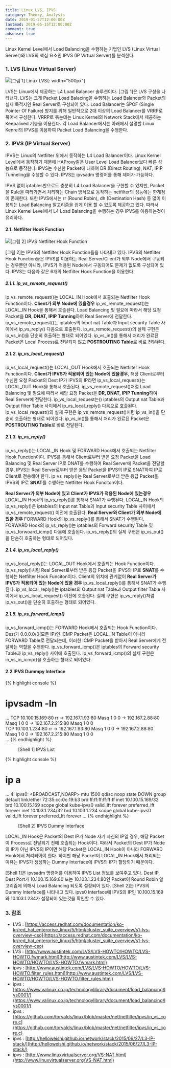 ```yaml
---
title: Linux LVS, IPVS
category: Theory, Analysis
date: 2019-01-27T12:00:00Z
lastmod: 2019-05-15T12:00:00Z
comment: true
adsense: true
---
```


Linux Kernel Level에서 Load Balancing을 수행하는 기법인 LVS (Linux Virtual Server)와 LVS의 핵심 요소인 IPVS (IP Virtual Server)를 분석한다.

### 1. LVS (Linux Virtual Server)

![[그림 1] Linux LVS]({{site.baseurl}}/images/theory_analysis/Linux_LVS_IPVS/LVS.PNG){: width="500px"}

LVS는 Linux에서 제공하는 L4 Load Balancer 솔루션이다. [그림 1]은 LVS 구성을 나타낸다. LVS는 크게 Packet Load Balacing을 수행하는 Load Balancer와 Packet의 실제 목적지인 Real Server로 구성되어 있다. Load Balancer는 SPOF (Single Pointer Of Failure) 방지를 위해 일반적으로 2대 이상의 Load Balancer를 VRRP로 묶어서 구성한다. VRRP로 묶는데는 Linux Kernel의 Network Stack에서 제공하는 Keepalived 기능을 이용한다. 각 Load Balancer에서는 아래에서 설명할 Linux Kenrel의 IPVS를 이용하여 Packet Load Balancing을 수행한다.

### 2. IPVS (IP Virtual Server)

IPVS는 Linux의 Netfilter 위에서 동작하는 L4 Load Balancer이다. Linux Kernel Level에서 동작하기 때문에 HAProxy같은 User Level Load Balancer보다 빠른 성능으로 동작한다. IPVS는 수신한 Packet에 대하여 DR (Direct Routing), NAT, IPIP Tunneling을 수행할 수 있다. IPVS는 ipvsadm 명령어를 통해 제어가 가능하다.

IPVS 없이 iptables만으로도 충분히 L4 Load Balacner을 구현할 수 있지만, Packet을 Rule을 따라가면서 처리하는 Chain 방식으로 동작하는 netfilter의 성능에는 한계점이 존재한다. 또한 IPVS에서는 rr (Round Robin), dh (Destination Hash) 등 많이 이용되는 Load Balancing 알고리즘을 쉽게 이용 할 수 있도록 제공하고 있다. 따라서 Linux Kernel Level에서 L4 Load Balancing을 수행하는 경우 IPVS를 이용하는것이 유리하다.

#### 2.1. Netfilter Hook Function

![[그림 2] IPVS Netfilter Hook Function]({{site.baseurl}}/images/theory_analysis/Linux_LVS_IPVS/IPVS_Netfilter_Hook_Function.PNG)

[그림 2]는 IPVS의 Netfilter Hook Function들을 나타내고 있다. IPVS의 Netfilter Hook Function들은 IPVS를 이용하는 Real Server/Client가 외부 Node에서 구동되는 경우뿐만 아니라, IPVS가 적용된 Node에서 구동되어도 문제가 없도록 구성되어 있다. IPVS는 다음과 같은 6개의 Netfilter Hook Function을 이용한다.

##### 2.1.1. ip_vs_remote_request()

ip_vs_remote_request()는 LOCAL_IN Hook에서 호출되는 Netfilter Hook Function이다. **Client가 외부 Node에 있을경우** ip_vs_remote_request()는 LOCAL_IN Hook을 통해서 호출된다. Load Balancing 및 필요에 따라서 해당 요청 Packet을 **DR, DNAT, IPIP Tunning**하여 Real Server에 전달한다. ip_vs_remote_request()는 iptables의 Input nat Table과 Input security Table 사이에서 ip_vs_reply() 다음으로 호출된다. ip_vs_remote_request()의 실제 구현은 ip_vs_in()을 단순히 호출하는 형태로 되어있다. ip_vs_in()를 통해서 처리가 완료된 Packet은 Local Process로 전달되지 않고 **POSTROUTING Table**로 바로 전달된다.

##### 2.1.2. ip_vs_local_request()

ip_vs_local_request()는 LOCAL_OUT Hook에서 호출되는 Netfilter Hook Function이다. **Client가 IPVS가 적용되어 있는 Node에 있을경우**, 해당 Client로부터 수신한 요청 Packet의 Dest IP가 IPVS의 IP라면 ip_vs_local_request()는 LOCAL_OUT Hook을 통해서 호출된다. ip_vs_remote_request()처럼 Load Balancing 및 필요에 따라서 해당 요청 Packet을 **DR, DNAT, IPIP Tunning**하여 Real Server에 전달한다. ip_vs_local_request는() iptables의 Output nat Table과 Output filter Table 사이에서 ip_vs_local_reply() 다음으로 호출된다. ip_vs_local_request()의 실제 구현은 ip_vs_remote_request()처럼 ip_vs_in()을 단순히 호출하는 형태로 되어있다. ip_vs_in()를 통해서 처리가 완료된 Packet은 **POSTROUTING Table**로 바로 전달된다.

##### 2.1.3. ip_vs_reply()

ip_vs_reply()는 LOCAL_IN Hook 및 FORWARD Hook에서 호출되는 Netfilter Hook Function이다. IPVS를 통해서 Client로부터 받은 요청 Packet을 Load Balancing 및 Real Server IP로 DNAT를 수행하여 Real Server에 Packet을 전달할 경우, IPVS는 Real Server로부터 받은 응답 Packet을 IPVS의 IP로 SNAT하여 IP로 Client로 전송해야 한다. ip_vs_reply()는 Real Server로부터 받은 응답 Packet을 IPVS의 IP로 **SNAT**를 수행하는 Netfilter Hook Funciton이다.

**Real Server가 외부 Node에 있고 Client가 IPVS가 적용된 Node에 있는경우** LOCAL_IN Hook의 ip_vs_reply()를 통해서 SNAT가 수행된다. LOCAL_IN Hook의 ip_vs_reply()은 iptables의 Input nat Table과 Input security Table 사이에서 ip_vs_remote_request() 이전에 호출된다. **Real Server와 Client가 외부 Node에 있을 경우** FORWARD Hook의 ip_vs_reply()를 통해서 SNAT가 수행된다. FORWARD Hook의 ip_vs_reply()는 iptables의 Forward security Table 및 ip_vs_forwoard_icmp() 다음에 호출된다. ip_vs_reply()의 실제 구현은 ip_vs_out()을 단순히 호출하는 형태로 되어있다.

##### 2.1.4. ip_vs_local_reply()

ip_vs_local_reply()는 LOCAL_OUT Hook에서 호출되는 Hook Function이다. ip_vs_reply()처럼 Real Server로부터 받은 응답 Packet을 IPVS의 IP로 **SNAT**를 수행하는 Netfilter Hook Funciton이다. Client의 위치에 관계없이 **Real Server가 IPVS가 적용되어 있는 Node에 있을 경우** ip_vs_local_reply()를 통해서 SNAT가 수행된다. ip_vs_local_reply()는 iptables의 Output nat Table과 Output filter Table 사이에서 ip_vs_local_request() 이전에 호출된다. 실제 구현은 ip_vs_reply()처럼 ip_vs_out()을 단순히 호출하는 형태로 되어있다.

##### 2.1.5. ip_vs_forward_icmp()

ip_vs_forward_icmp()는 FORWARD Hook에서 호출되는 Hook Function이다. Dest가 0.0.0.0/0(모든 IP)인 ICMP Packet은 LOCAL_IN Table이 아니라 FORWARD Table로 전달되는데, 이러한 ICMP Packet을 받아서 Real Server에게 전달하는 역할을 수행한다. ip_vs_forward_icmp()은 iptables의 Forward security Table과 ip_vs_reply() 사이에 호출된다. ip_vs_forward_icmp()의 실제 구현은 in_vs_in_icmp()을 호출하는 형태로 되어있다.

#### 2.2 IPVS Dummpy Interface

{% highlight console %}
# ipvsadm -ln
...
TCP  10.100.15.169:80 rr
  -> 192.167.1.93:80              Masq    1      0          0
  -> 192.167.2.88:80              Masq    1      0          0
  -> 192.167.2.215:80             Masq    1      0          0    
TCP  10.103.1.234:80 rr
  -> 192.167.1.93:80              Masq    1      0          0
  -> 192.167.2.88:80              Masq    1      0          0
  -> 192.167.2.215:80             Masq    1      0          0   
...
{% endhighlight %}
<figure>
<figcaption class="caption">[Shell 1] IPVS List</figcaption>
</figure>

{% highlight console %}
# ip a
...
4: ipvs0: <BROADCAST,NOARP> mtu 1500 qdisc noop state DOWN group default
    link/ether 72:35:cc:0c:19:b3 brd ff:ff:ff:ff:ff:ff
    inet 10.100.15.169/32 brd 10.100.15.169 scope global kube-ipvs0
       valid_lft forever preferred_lft forever
    inet 10.103.1.234/32 brd 10.103.1.234 scope global kube-ipvs0
       valid_lft forever preferred_lft forever
...
{% endhighlight %}
<figure>
<figcaption class="caption">[Shell 2] IPVS Dummy Interface</figcaption>
</figure>

LOCAL_IN Hook은 Packet의 Dest IP가 Node 자기 자신의 IP일 경우, 해당 Packet이 Process로 전달되기 전에 호출되는 Hook이다. 따라서 Packet의 Dest IP가 Node의 IP가 아닌 IPVS의 IP이면 해당 Packet은 LOCAL_IN Hook이 아니라 FORWARD Hook에서 처리되어야 한다. 하지만 해당 Packet이 LOCAL_IN Hook에서 처리되는 이유는 IPVS가 생성하는 Dummy Interface에 IPVS의 IP가 할당되기 때문이다.

[Shell 1]은 ipvsadm 명령어를 이용하여 IPVS List 정보를 보여주고 있다. Dest IP, Dest Port가 10.100.15.169:80 또는 10.103.1.234:80인 Packet이 Round Robin 알고리즘에 의해서 Load Balancing 되도록 설정되어 있다. [Shell 2]는 IPVS의 Dummy Interface를 나타내고 있다. ipvs0 Interface에 IPVS의 IP인 10.100.15.169와 10.103.1.234가 설정되어 있는것을 확인할 수 있다.

### 3. 참조

* LVS : [https://access.redhat.com/documentation/ko-kr/red_hat_enterprise_linux/5/html/cluster_suite_overview/s1-lvs-overview-cso](https://access.redhat.com/documentation/ko-kr/red_hat_enterprise_linux/5/html/cluster_suite_overview/s1-lvs-overview-cso)
* LVS : [http://www.austintek.com/LVS/LVS-HOWTO/HOWTO/LVS-HOWTO.fwmark.html](http://www.austintek.com/LVS/LVS-HOWTO/HOWTO/LVS-HOWTO.fwmark.html)
* ipvs : [http://www.austintek.com/LVS/LVS-HOWTO/HOWTO/LVS-HOWTO.filter_rules.html](http://www.austintek.com/LVS/LVS-HOWTO/HOWTO/LVS-HOWTO.filter_rules.html)
* ipvs : [https://www.valinux.co.jp/technologylibrary/document/load_balancing/lvs0001/](https://www.valinux.co.jp/technologylibrary/document/load_balancing/lvs0001/)
* ipvs : [https://github.com/torvalds/linux/blob/master/net/netfilter/ipvs/ip_vs_core.c](https://github.com/torvalds/linux/blob/master/net/netfilter/ipvs/ip_vs_core.c)
* ipvs : [http://helloweishi.github.io/network/stack/2015/06/27/L3-IP-stack/](http://helloweishi.github.io/network/stack/2015/06/27/L3-IP-stack/)
* ipvs : [http://www.linuxvirtualserver.org/VS-NAT.html](http://www.linuxvirtualserver.org/VS-NAT.html)